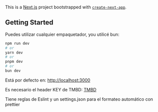 This is a [Next.js](https://nextjs.org) project bootstrapped with [`create-next-app`](https://nextjs.org/docs/app/api-reference/cli/create-next-app).

## Getting Started

Puedes utilizar cualquier empaquetador, you utilicé bun:

```bash
npm run dev
# or
yarn dev
# or
pnpm dev
# or
bun dev
```

Está por defecto en: [http://localhost:3000](http://localhost:3000)

Es necesario el header KEY de TMBD: [TMBD](https://developer.themoviedb.org/reference/intro/getting-started)

Tiene reglas de Eslint y un settings.json para el formateo automático con prettier
